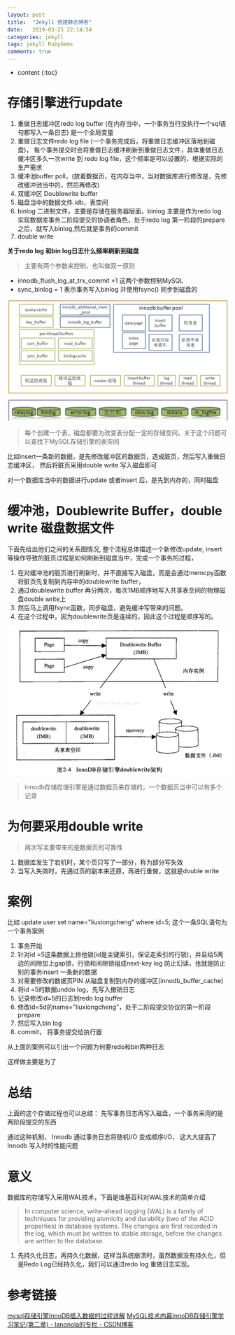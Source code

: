 ```yaml
---
layout: post
title:  "Jekyll 搭建静态博客"
date:   2019-03-25 22:14:54
categories: jekyll
tags: jekyll RubyGems
comments: true
---
```


* content
{:toc}

# 存储引擎进行update

1. 重做日志缓冲区redo log buffer (在内存当中，一个事务当行没执行一个sql语句都写入一条日志) 是一个全局变量
2. 重做日志文件redo log file (一个事务完成后，将重做日志缓冲区落地到磁盘)， 每个事务提交时会将重做日志缓冲刷新到重做日志文件，具体重做日志缓冲区多久一次write 到 redo log file，这个频率是可以设置的，根据实际的生产需求
3. 缓冲池buffer poll，(放着数据页，在内存当中，当对数据库进行修改是，先修改缓冲池当中的，然后再修改)
2. 双缓冲区 Doublewrite buffer 
3. 磁盘当中的数据文件.idb，表空间
6. binlog  二进制文件，主要是存储在服务器层面，binlog 主要是作为redo log 实现数据库事务二阶段提交的协调者角色，处于redo log 第一阶段的prepare之后，就写入binlog,然后就是事务的commit 
7. double write



**关于redo log 和bin log日志什么频率刷新到磁盘**
>主要有两个参数来控制，也叫做双一原则

- innodb_flush_log_at_trx_commit =1 这两个参数控制MySQL
- sync_binlog = 1  表示事务写入binlog 并使用fsync() 同步到磁盘的

![整个SQL存储引擎里面到底是什么东西](https://github.com/wabc1994/wabc1994.github.io/blob/master/img/myinnodb/Innodb.png)

>每个创建一个表，磁盘都要为改变表分配一定的存储空间，关于这个问题可以查找下MySQL存储引擎的表空间





比如insert一条新的数据，是先修改缓冲区的数据页，造成脏页，然后写入重做日志缓冲区， 然后将脏页采用double write 写入磁盘即可

对一个数据库当中的数据进行update 或者insert 后，是先到内存的，同时磁盘 


# 缓冲池，Doublewrite Buffer，double write 磁盘数据文件

下面先给出他们之间的关系图情况, 整个流程总体描述一个新修改update, insert 等操作导致的脏页过程是如何刷新到磁盘当中，完成一个事务的过程，


1. 在对缓冲池的脏页进行刷新时，并不直接写入磁盘，而是会通过memcpy函数将脏页先复制到内存中的doublewrite buffer，
2. 通过doublewrite buffer 再分两次，每次1MB顺序地写入共享表空间的物理磁盘double write上
3. 然后马上调用fsync函数，同步磁盘，避免缓冲写带来的问题。
4. 在这个过程中，因为doublewrite页是连续的，因此这个过程是顺序写的。


![流程图](https://github.com/wabc1994/InterviewRecord/blob/master/database/pic/%E5%AD%98%E5%82%A8%E8%BF%87%E7%A8%8B.jpeg)


>innodb存储存储引擎是通过数据页来存储的，一个数据页当中可以有多个记录
 


# 为何要采用double write


>两次写主要带来的是数据页的可靠性

1. 数据库发生了宕机时，某个页只写了一部分，称为部分写失效
2. 当写入失效时，先通过页的副本来还原，再进行重做，这就是double write 


# 案例
比如 update user set name="liuxiongcheng" where id=5; 这个一条SQL语句为一个事务案例

1. 事务开始
2. 针对id =5这条数据上排他锁(id是主键索引，保证走索引的行锁)，并且给5两边的间隙加上gap锁，行锁和间隙锁组成next-key log 防止幻读，也就是防止别的事务insert 一条新的数据
3. 对需要修改的数据页PIN 从磁盘复制到内存的缓冲区(innodb_buffer_cache)
4. 将id =5的数据unddo log，先写入撤销日志
5. 记录修改id=5的日志到redo log buffer
6. 修改id=5d的name="liuxiongcheng"，处于二阶段提交协议的第一阶段prepare
7. 然后写入bin log
8. commit， 将事务提交给执行器


从上面的案例可以引出一个问题为何要redo和bin两种日志

这样做主要是为了

# 总结

上面的这个存储过程也可以总结： 先写事务日志再写入磁盘，一个事务采用的是两阶段提交的东西

通过这种机制， Innodb 通过事务日志将随机I/O 变成顺序I/O， 这大大提高了Innodb 写入时的性能问题


# 意义

数据库的存储写入采用WAL技术，下面是维基百科对WAL技术的简单介绍
>In computer science, write-ahead logging (WAL) is a family of techniques for providing atomicity and durability (two of the ACID properties) in database systems. The changes are first recorded in the log, which must be written to stable storage, before the changes are written to the database.

1. 先持久化日志，再持久化数据，这样当系统崩溃时，虽然数据没有持久化，但是Redo Log已经持久化，我们可以通过redo log 重做日志实现。



# 参考链接

[mysql存储引擎InnoDB插入数据的过程详解](https://blog.csdn.net/tangkund3218/article/details/47361705)
[MySQL技术内幕InnoDB存储引擎学习笔记(第二章) - lanonola的专栏 - CSDN博客](https://blog.csdn.net/lanonola/article/details/51912534)
